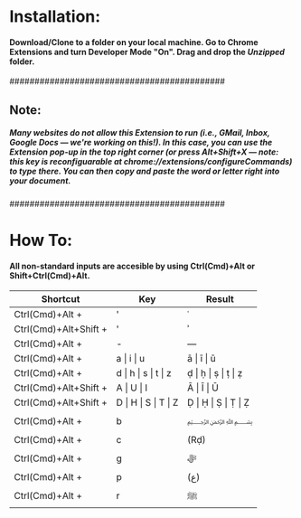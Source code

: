 <h1>Installation:</h1>

<h4>Download/Clone to a folder on your local machine. Go to Chrome Extensions and turn Developer Mode "On". Drag and drop the <em>Unzipped</em> folder.</h4>

###########################################

<h2>Note:</h2>
<h5>Many websites do not allow this Extension to run (i.e., GMail, Inbox, Google Docs — we're working on this!). In this case, you can use the Extension pop-up in the top right corner (or press Alt+Shift+X — note: this key is reconfiguarable at chrome://extensions/configureCommands) to type there. You can then copy and paste the word or letter right into your document.</h5>

###########################################
<h1>How To:</h1>
<h4>All non-standard inputs are accesible by using Ctrl(Cmd)+Alt or Shift+Ctrl(Cmd)+Alt.</h4>
<table>
    <thead>
        <tr>
            <th>Shortcut</th>
            <th>Key</th>
            <th>Result</th>
        </tr>
    </thead>
    <tbody>
        <tr>
            <td>Ctrl(Cmd)+Alt +</td>
            <td>'</td>
            <td>ʿ</td>
        </tr>
        <tr>
            <td >Ctrl(Cmd)+Alt+Shift +</td>
            <td>'</td>
            <td>ʾ</td>
        </tr>
        <tr>
            <td >Ctrl(Cmd)+Alt +</td>
            <td>-</td>
            <td>—</td>
        </tr>
        <tr>
            <td >Ctrl(Cmd)+Alt +</td>
            <td>a | i | u</td>
            <td>ā | ī | ū</td>
        </tr>
        <tr>
            <td >Ctrl(Cmd)+Alt +</td>
            <td>d | h | s | t | z</td>
            <td>ḍ | ḥ | ṣ | ṭ | ẓ</td>
        </tr>
        <tr>
            <td >Ctrl(Cmd)+Alt+Shift +</td>
            <td>A | U | I</td>
            <td>Ā | Ī | Ū</td>
        </tr>
        <tr>
            <td >Ctrl(Cmd)+Alt+Shift +</td>
            <td>D | H | S | T | Z</td>
            <td>Ḍ | Ḥ | Ṣ | Ṭ | Ẓ</td>
        </tr>
        <tr>
            <td >Ctrl(Cmd)+Alt +</td>
            <td>b</td>
            <td>﷽</td>
        </tr>
        <tr>
            <td >Ctrl(Cmd)+Alt +</td>
            <td>c</td>
            <td>(Rḍ)</td>
        </tr>
        <tr>
            <td >Ctrl(Cmd)+Alt +</td>
            <td>g</td>
            <td>ﷻ</td>
        </tr>
        <tr>
            <td >Ctrl(Cmd)+Alt +</td>
            <td>p</td>
            <td>(ع)</td>
        </tr>
        <tr>
            <td >Ctrl(Cmd)+Alt +</td>
            <td>r</td>
            <td>ﷺ</td>
        </tr>
    </tbody>
</table>
